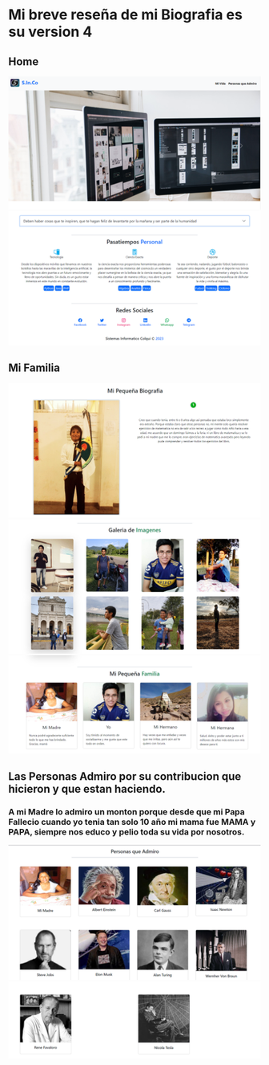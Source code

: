 <h1>Mi breve reseña de mi Biografia es su version 4</h1>

<h2>Home</h2>
<img src="./img/inicio.png" alt="">
<img src="./img/inicio2.png" alt="">

<h2>Mi Familia</h2>

<img src="./img/incio3.png" alt="">
<img src="./img/inicio4.png" alt="">
<img src="./img/inicio5.png" alt="">

<h2>Las Personas Admiro por su contribucion que hicieron y que estan haciendo.</h2>
<h3>A mi Madre lo admiro un monton porque desde que mi Papa Fallecio cuando yo tenia tan solo 10 año mi mama fue MAMA y PAPA, siempre nos educo y pelio toda su vida por nosotros.
</h3>

<img src="./img/inicio6.png" alt="">
<img src="./img/inicio7.png" alt="">
